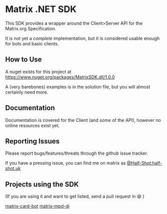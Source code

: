 # Matrix .NET SDK

This SDK provides a wrapper around the Client>Server API for the Matrix.org Specification.

It is not yet a *complete* implementation, but it is considered usable enough for bots and basic clients.

## How to Use

A nuget exists for this project at https://www.nuget.org/packages/MatrixSDK.dll/1.0.0

A (very barebones) examples is in the solution file, but you will almost certainly need more. 

## Documentation

Documentation is covered for the Client (and *some* of the API), however no online resources exist yet.

## Reporting Issues

Please report bugs/features/threats through the github issue tracker.

If you have a pressing issue, you can find me on matrix as [@Half-Shot:half-shot.uk](https://matrix.to/#/@Half-Shot:half-shot.uk)

## Projects using the SDK

(If you are using it and want to get listed, send a pull request in :smile: )

[matrix-card-bot](https://github.com/Half-Shot/matrix-card-bot)
[matrix-mpd-dj](https://github.com/Half-Shot/matrix-mpd-dj)
